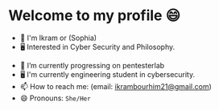 # Welcome to my profile 😄

* 👦 I'm Ikram or (Sophia)
* 🖥 Interested in Cyber Security and Philosophy.

- 🌱 I’m currently progressing on pentesterlab
- 🖥  I'm currently engineering student in cybersecurity.
- 📫 How to reach me: (email:  ikrambourhim21@gmail.com)
- 😄 Pronouns: `She/Her`
